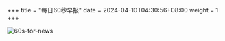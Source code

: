 +++
title = "每日60秒早报"
date = 2024-04-10T04:30:56+08:00
weight = 1
+++

![60s-for-news](/img/zaobao/zaobao.png "由 ALAPI 提供支持")

